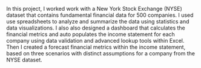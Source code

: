 In this project, I worked work with a New York Stock Exchange (NYSE) dataset that contains fundamental 
financial data for 500 companies. I used use spreadsheets to analyze and summarize the data using 
statistics and data visualizations. I also also designed a dashboard that calculates the financial metrics and auto populates the income 
statement for each company using data validation and advanced lookup tools within Excel. Then I created a forecast financial metrics within the income statement, based on three scenarios with distinct assumptions 
for a company from the NYSE dataset. 
